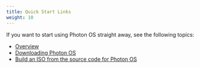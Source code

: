 ```yaml
---
title: Quick Start Links
weight: 10
---
```



If you want to start using Photon OS straight away, see the following topics:

- [Overview](../../overview/)
- [Downloading Photon OS](../../installation-guide/downloading-photon/)
- [Build an ISO from the source code for Photon OS](../../installation-guide/building-images/build-iso-from-source/)
